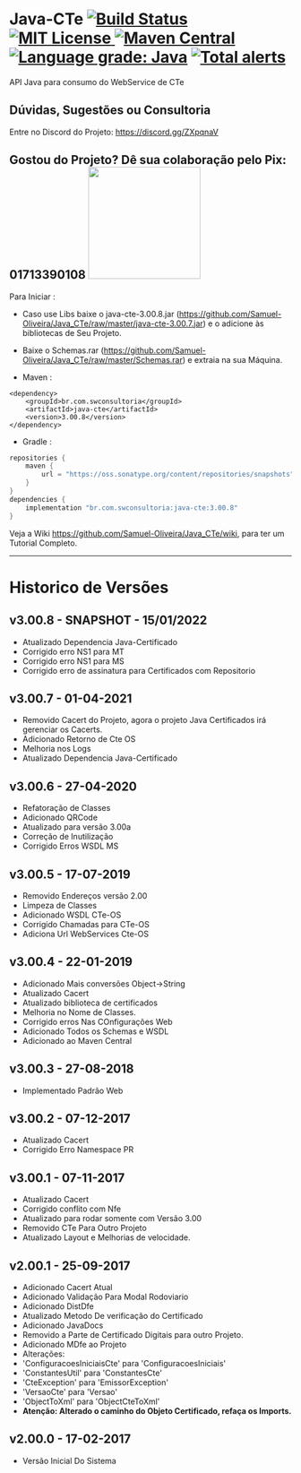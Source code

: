 # Java-CTe [![Build Status](https://travis-ci.org/Samuel-Oliveira/Java_CTe.svg?branch=master)](https://travis-ci.org/Samuel-Oliveira/Java_CTe) [![MIT License](https://img.shields.io/github/license/Samuel-Oliveira/Java_CTe.svg) ](https://github.com/Samuel-Oliveira/Java_CTe/blob/master/LICENSE) [![Maven Central](https://img.shields.io/maven-central/v/br.com.swconsultoria/java-cte.svg?label=Maven%20Central)](https://search.maven.org/artifact/br.com.swconsultoria/java-cte/3.00.8/jar) [![Language grade: Java](https://img.shields.io/lgtm/grade/java/g/Samuel-Oliveira/Java_CTe.svg?logo=lgtm&logoWidth=18)](https://lgtm.com/projects/g/Samuel-Oliveira/Java_CTe/context:java) [![Total alerts](https://img.shields.io/lgtm/alerts/g/Samuel-Oliveira/Java_CTe.svg?logo=lgtm&logoWidth=18)](https://lgtm.com/projects/g/Samuel-Oliveira/Java_CTe/alerts/)
API Java para consumo do WebService de CTe

## Dúvidas, Sugestões ou Consultoria
Entre no Discord do Projeto: https://discord.gg/ZXpqnaV

## Gostou do Projeto? Dê sua colaboração pelo Pix: 01713390108 <img src="https://swconsultoria.com.br/pix.png" width="200">

Para Iniciar : 
- Caso use Libs baixe o java-cte-3.00.8.jar (https://github.com/Samuel-Oliveira/Java_CTe/raw/master/java-cte-3.00.7.jar) e o adicione às bibliotecas de Seu Projeto.

- Baixe o Schemas.rar (https://github.com/Samuel-Oliveira/Java_CTe/raw/master/Schemas.rar) e extraia na sua Máquina.

- Maven :
```
<dependency>
    <groupId>br.com.swconsultoria</groupId>
    <artifactId>java-cte</artifactId>
    <version>3.00.8</version>
</dependency>
```

- Gradle :
```groovy
repositories {
    maven { 
        url = "https://oss.sonatype.org/content/repositories/snapshots" 
    }
}
dependencies {
    implementation "br.com.swconsultoria:java-cte:3.00.8"
}
```

Veja a Wiki https://github.com/Samuel-Oliveira/Java_CTe/wiki, para ter um Tutorial Completo.

________________________________________________________________________________________________

# Historico de Versões

[//]: # ()
[//]: # (## v3.00.8 - SNAPSHOT - 11/04/2021)

[//]: # (- Atualizado Dependencia Java-Certificado)

[//]: # (- Corrigido erro NS1 para MT )

[//]: # (- Corrigido erro NS1 para MS)

[//]: # (- Corrigido erro de assinatura para Certificados com Repositorio)

[//]: # ()
[//]: # (Snapshot é a versão que se encontra em teste, só use em caso de extrema necessidade.)

[//]: # (Para usar, adicione o repositorio de Snapshot ao Maven:)

[//]: # (```)

[//]: # (<repositories>)

[//]: # (    <repository>)

[//]: # (        <id>sonatype-nexus-snapshots</id>)

[//]: # (        <url>https://oss.sonatype.org/content/repositories/snapshots</url>)

[//]: # (    </repository>)

[//]: # (</repositories>)

[//]: # (<dependency>)

[//]: # (    <groupId>br.com.swconsultoria</groupId>)

[//]: # (    <artifactId>java-cte</artifactId>)

[//]: # (    <version>3.00.8-SNAPSHOT</version>)

[//]: # (</dependency>)

[//]: # (```)

[//]: # (Ou baixe o Jar aqui: https://github.com/Samuel-Oliveira/Java_CTe/raw/master/java-cte-3.00.8-SNAPSHOT.jar)

## v3.00.8 - SNAPSHOT - 15/01/2022
- Atualizado Dependencia Java-Certificado
- Corrigido erro NS1 para MT
- Corrigido erro NS1 para MS
- Corrigido erro de assinatura para Certificados com Repositorio

## v3.00.7 - 01-04-2021
- Removido Cacert do Projeto, agora o projeto Java Certificados irá gerenciar os Cacerts.
- Adicionado Retorno de Cte OS
- Melhoria nos Logs
- Atualizado Dependencia Java-Certificado

## v3.00.6 - 27-04-2020
- Refatoração de Classes
- Adicionado QRCode
- Atualizado para versão 3.00a
- Correção de Inutilização
- Corrigido Erros WSDL MS

## v3.00.5 - 17-07-2019
- Removido Endereços versão 2.00
- Limpeza de Classes
- Adicionado WSDL CTe-OS
- Corrigido Chamadas para CTe-OS
- Adiciona Url WebServices Cte-OS

## v3.00.4 - 22-01-2019
- Adicionado Mais conversões Object->String
- Atualizado Cacert
- Atualizado biblioteca de certificados
- Melhoria no Nome de Classes.
- Corrigido erros Nas COnfigurações Web
- Adicionado Todos os Schemas e WSDL
- Adicionado ao Maven Central

## v3.00.3 - 27-08-2018
- Implementado Padrão Web

## v3.00.2 - 07-12-2017
- Atualizado Cacert
- Corrigido Erro Namespace PR

## v3.00.1 - 07-11-2017
- Atualizado Cacert
- Corrigido conflito com Nfe
- Atualizado para rodar somente com Versão 3.00
- Removido CTe Para Outro Projeto
- Atualizado Layout e Melhorias de velocidade.

## v2.00.1 - 25-09-2017
- Adicionado Cacert Atual
- Adicionado Validação Para Modal Rodoviario
- Adicionado DistDfe
- Atualizado Metodo De verificação do Certificado
- Adicionado JavaDocs
- Removido a Parte de Certificado Digitais para outro Projeto.
- Adicionado MDfe ao Projeto
- Alterações:
- 'ConfiguracoesIniciaisCte' para 'ConfiguracoesIniciais'
- 'ConstantesUtil' para 'ConstantesCte'
- 'CteException' para 'EmissorException'
- 'VersaoCte' para 'Versao'
- 'ObjectToXml' para 'ObjectCteToXml'
- **Atenção: Alterado o caminho do Objeto Certificado, refaça os Imports.** 

## v2.00.0 - 17-02-2017
- Versão Inicial Do Sistema